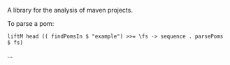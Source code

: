 A library for the analysis of maven projects.

To parse a pom:

```
liftM head (( findPomsIn $ "example") >>= \fs -> sequence . parsePoms $ fs)
```

...
